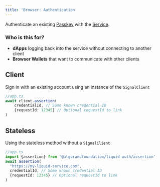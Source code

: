 ```yaml
---
title: 'Browser: Authentication'
---
```


Authenticate an existing [Passkey](../../guides/concepts#passkeys) with the [Service](../../server/introduction).

### Who is this for?

- **dApps** logging back into the service without connecting to another client
- **Browser Wallets** that want to communicate with other clients

## Client

Sign in with an existing account using an instance of the `SignalClient`
```typescript
//app.ts
await client.assertion(
    credentialId, // Some known credential ID
    {requestId: 12345} // Optional requestId to link
)
```

## Stateless

Using the stateless method without a `SignalClient`

```typescript
//app.ts
import {assertion} from '@algorandfoundation/liquid-auth/assertion'
await assertion(
  "https://my-liquid-service.com",
  credentialId, // Some known credential ID
  {requestId: 12345} // Optional requestId to link
)
```
